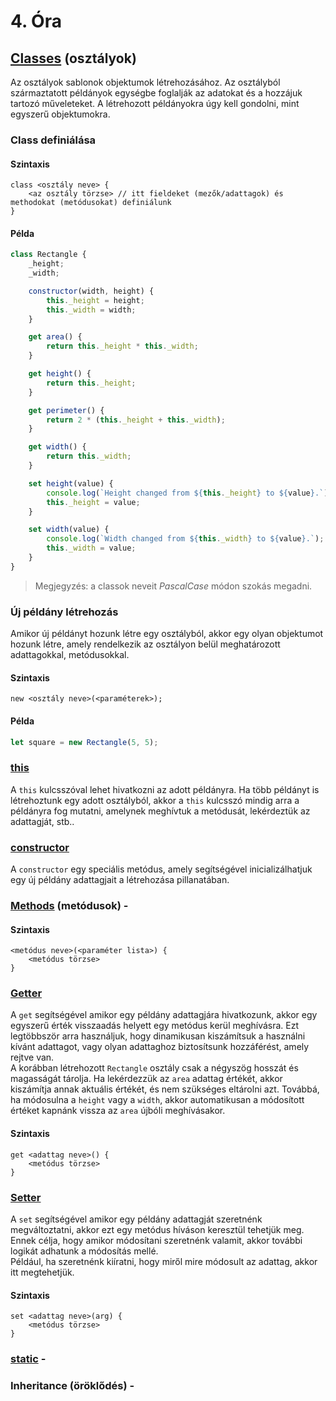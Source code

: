 # 4. Óra

## [Classes](https://developer.mozilla.org/en-US/docs/Web/JavaScript/Reference/Classes) (osztályok)

Az osztályok sablonok objektumok létrehozásához. Az osztályból származtatott példányok egységbe foglalják az adatokat és a hozzájuk tartozó műveleteket. A
létrehozott példányokra úgy kell gondolni, mint egyszerű objektumokra.

### Class definiálása

#### Szintaxis

```
class <osztály neve> {
    <az osztály törzse> // itt fieldeket (mezők/adattagok) és methodokat (metódusokat) definiálunk
}
```

#### Példa

```javascript
class Rectangle {
    _height;
    _width;

    constructor(width, height) {
        this._height = height;
        this._width = width;
    }

    get area() {
        return this._height * this._width;
    }

    get height() {
        return this._height;
    }

    get perimeter() {
        return 2 * (this._height + this._width);
    }

    get width() {
        return this._width;
    }

    set height(value) {
        console.log(`Height changed from ${this._height} to ${value}.`);
        this._height = value;
    }

    set width(value) {
        console.log(`Width changed from ${this._width} to ${value}.`);
        this._width = value;
    }
}
```

> Megjegyzés: a classok neveit _PascalCase_ módon szokás megadni.

### Új példány létrehozás

Amikor új példányt hozunk létre egy osztályból, akkor egy olyan objektumot hozunk létre, amely rendelkezik az osztályon belül meghatározott adattagokkal,
metódusokkal.

#### Szintaxis

```
new <osztály neve>(<paraméterek>);
```

#### Példa

```javascript
let square = new Rectangle(5, 5);
```

### [this](https://developer.mozilla.org/en-US/docs/Web/JavaScript/Reference/Operators/this)

A `this` kulcsszóval lehet hivatkozni az adott példányra. Ha több példányt is létrehoztunk egy adott osztályból, akkor a `this` kulcsszó mindig arra a példányra
fog mutatni, amelynek meghívtuk a metódusát, lekérdeztük az adattagját, stb..

### [constructor](https://developer.mozilla.org/en-US/docs/Web/JavaScript/Reference/Classes/constructor)

A `constructor` egy speciális metódus, amely segítségével inicializálhatjuk egy új példány adattagjait a létrehozása pillanatában.

### [Methods](https://developer.mozilla.org/en-US/docs/Web/JavaScript/Reference/Functions/Method_definitions) (metódusok) -

#### Szintaxis

```
<metódus neve>(<paraméter lista>) {
    <metódus törzse>
}
```

### [Getter](https://developer.mozilla.org/en-US/docs/Web/JavaScript/Reference/Functions/get)

A `get` segítségével amikor egy példány adattagjára hivatkozunk, akkor egy egyszerű érték visszaadás helyett egy metódus kerül meghívásra. Ezt legtöbbször arra
használjuk, hogy dinamikusan kiszámítsuk a használni kívánt adattagot, vagy olyan adattaghoz biztosítsunk hozzáférést, amely rejtve van.  
A korábban létrehozott `Rectangle` osztály csak a négyszög hosszát és magasságát tárolja. Ha lekérdezzük az `area` adattag értékét, akkor kiszámítja annak
aktuális értékét, és nem szükséges eltárolni azt. Továbbá, ha módosulna a `height` vagy a `width`, akkor automatikusan a módosított értéket kapnánk vissza az
`area` újbóli meghívásakor.

#### Szintaxis

```
get <adattag neve>() {
    <metódus törzse>
}
```

### [Setter](https://developer.mozilla.org/en-US/docs/Web/JavaScript/Reference/Functions/set)

A `set` segítségével amikor egy példány adattagját szeretnénk megváltoztatni, akkor ezt egy metódus híváson keresztül tehetjük meg. Ennek célja, hogy amikor
módosítani szeretnénk valamit, akkor további logikát adhatunk a módosítás mellé.  
Például, ha szeretnénk kiíratni, hogy miről mire módosult az adattag, akkor itt megtehetjük.

#### Szintaxis

```
set <adattag neve>(arg) {
    <metódus törzse>
}
```

### [static](https://developer.mozilla.org/en-US/docs/Web/JavaScript/Reference/Classes/static) -

### Inheritance (öröklődés) -